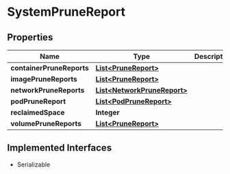 

# SystemPruneReport


## Properties

| Name | Type | Description | Notes |
|------------ | ------------- | ------------- | -------------|
|**containerPruneReports** | [**List&lt;PruneReport&gt;**](PruneReport.md) |  |  [optional] |
|**imagePruneReports** | [**List&lt;PruneReport&gt;**](PruneReport.md) |  |  [optional] |
|**networkPruneReports** | [**List&lt;NetworkPruneReport&gt;**](NetworkPruneReport.md) |  |  [optional] |
|**podPruneReport** | [**List&lt;PodPruneReport&gt;**](PodPruneReport.md) |  |  [optional] |
|**reclaimedSpace** | **Integer** |  |  [optional] |
|**volumePruneReports** | [**List&lt;PruneReport&gt;**](PruneReport.md) |  |  [optional] |


## Implemented Interfaces

* Serializable



